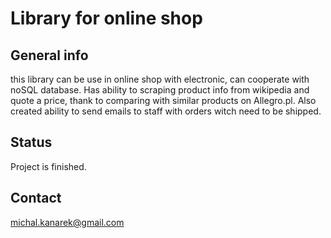 # Library for online shop

## General info
this library can be use in online shop with electronic, can cooperate with noSQL database.
Has ability to scraping product info from wikipedia and quote a price, 
thank to comparing with similar products on Allegro.pl.
Also created ability to send emails to staff with orders witch need to be shipped.


## Status
Project is finished.


## Contact
michal.kanarek@gmail.com
